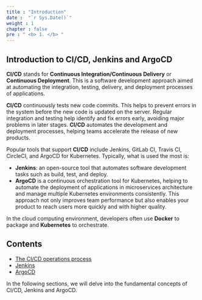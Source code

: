 ```yaml
---
title : "Introduction"
date :  "`r Sys.Date()`" 
weight : 1 
chapter : false
pre : " <b> 1. </b> "
---
```


## Introduction to CI/CD, Jenkins and ArgoCD

**CI/CD** stands for **Continuous Integration/Continuous Delivery** or **Continuous Deployment**. This is a software development approach aimed at automating the integration, testing, delivery, and deployment processes of applications.

**CI/CD** continuously tests new code commits. This helps to prevent errors in the system before the new code is updated on the server. Regular integration and testing help identify and fix errors early, avoiding major problems in later stages. **CI/CD** automates the development and deployment processes, helping teams accelerate the release of new products.

Popular tools that support **CI/CD** include Jenkins, GitLab CI, Travis CI, CircleCI, and ArgoCD for Kubernetes. Typically, what is used the most is:
+ **Jenkins**: an open-source tool that automates software development tasks such as build, test, and deploy.
+ **ArgoCD** is a continuous orchestration tool for Kubernetes, helping to automate the deployment of applications in microservices architecture and manage multiple Kubernetes environments consistently. This approach not only improves team performance but also enables your product to reach users more quickly and with higher quality.

In the cloud computing environment, developers often use **Docker** to package and **Kubernetes** to orchestrate.

## Contents

- [The CI/CD operations process](1.1-CICDprocess/)
- [Jenkins](1.2-jenkins/)
- [ArgoCD](1.3-argocd/)

In the following sections, we will delve into the fundamental concepts of CI/CD, Jenkins and ArgoCD.
